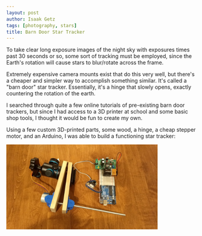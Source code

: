 ```yaml
---
layout: post
author: Isaak Getz
tags: [photography, stars]
title: Barn Door Star Tracker
---
```


To take clear long exposure images of the night sky with exposures times past 30
seconds or so, some sort of tracking must be employed, since the Earth's
rotation will cause stars to blur/rotate across the frame.

Extremely expensive camera mounts exist that do this very well, but there's a
cheaper and simpler way to accomplish something similar.  It's called a "barn
door" star tracker. Essentially, it's a hinge that slowly opens, exactly
countering the rotation of the earth.

I searched through quite a few online tutorials of pre-existing barn door
trackers, but since I had access to a 3D printer at school and some basic shop
tools, I thought it would be fun to create my own.

Using a few custom 3D-printed parts, some wood, a hinge, a cheap stepper motor,
and an Arduino, I was able to build a functioning star tracker:

<!-- ![Star tracker](/images/star_tracker_1.jpg) -->
<img src="/images/astrophotography/star_tracker_1.jpg" alt="star tracker" width="400" />

